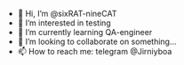 - 👋 Hi, I’m @sixRAT-nineCAT
- 👀 I’m interested in testing
- 🌱 I’m currently learning QA-engineer
- 💞️ I’m looking to collaborate on something...
- 📫 How to reach me: telegram @Jirniyboa

<!---
sixRAT-nineCAT/sixRAT-nineCAT is a ✨ special ✨ repository because its `README.md` (this file) appears on your GitHub profile.
You can click the Preview link to take a look at your changes.
--->
